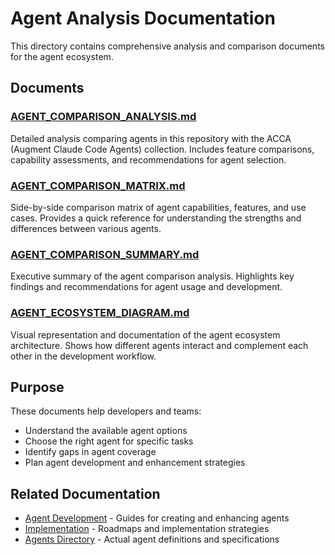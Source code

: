 # Agent Analysis Documentation

This directory contains comprehensive analysis and comparison documents for the agent ecosystem.

## Documents

### [AGENT_COMPARISON_ANALYSIS.md](./AGENT_COMPARISON_ANALYSIS.md)
Detailed analysis comparing agents in this repository with the ACCA (Augment Claude Code Agents) collection. Includes feature comparisons, capability assessments, and recommendations for agent selection.

### [AGENT_COMPARISON_MATRIX.md](./AGENT_COMPARISON_MATRIX.md)
Side-by-side comparison matrix of agent capabilities, features, and use cases. Provides a quick reference for understanding the strengths and differences between various agents.

### [AGENT_COMPARISON_SUMMARY.md](./AGENT_COMPARISON_SUMMARY.md)
Executive summary of the agent comparison analysis. Highlights key findings and recommendations for agent usage and development.

### [AGENT_ECOSYSTEM_DIAGRAM.md](./AGENT_ECOSYSTEM_DIAGRAM.md)
Visual representation and documentation of the agent ecosystem architecture. Shows how different agents interact and complement each other in the development workflow.

## Purpose

These documents help developers and teams:
- Understand the available agent options
- Choose the right agent for specific tasks
- Identify gaps in agent coverage
- Plan agent development and enhancement strategies

## Related Documentation

- [Agent Development](../agent-development/) - Guides for creating and enhancing agents
- [Implementation](../implementation/) - Roadmaps and implementation strategies
- [Agents Directory](../../agents/) - Actual agent definitions and specifications

